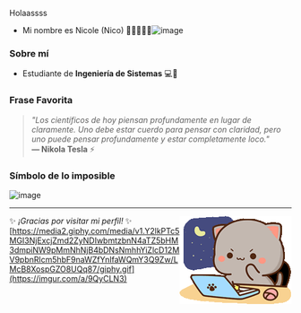 Holaassss 
- Mi nombre es Nicole (Nico) 💜💜💜💜💜<img width="100" height="100" alt="image" src="https://github.com/user-attachments/assets/cec25b1a-1174-4621-af34-872004682607" />



###  Sobre mí  
- Estudiante de **Ingeniería de Sistemas** 💻📡  

### Frase Favorita  
> *"Los científicos de hoy piensan profundamente en lugar de claramente. Uno debe estar cuerdo para pensar con claridad, pero uno puede pensar profundamente y estar completamente loco."*  
> **— Nikola Tesla** ⚡  

###  Símbolo de lo imposible 
<img width="200" height="450" alt="image" src="https://github.com/user-attachments/assets/16e3a46a-0d90-4d42-9c88-c8ae923e68d2" />

---  
<img alt="Night Coding" src="peach-goma-peach-and-goma.gif" align="right"/>

✨ *¡Gracias por visitar mi perfil!* ✨  
[https://media2.giphy.com/media/v1.Y2lkPTc5MGI3NjExcjZmd2ZyNDIwbmtzbnN4aTZ5bHM3dmpiNW9pMmNhNjB4bDNsNmhhYiZlcD12MV9pbnRlcm5hbF9naWZfYnlfaWQmY3Q9Zw/LMcB8XospGZO8UQq87/giphy.gif](https://imgur.com/a/9QyCLN3)

